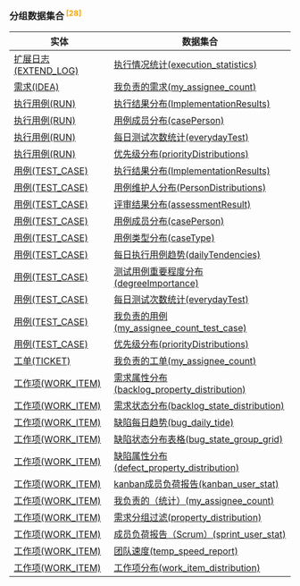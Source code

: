 
### 分组数据集合<sup class="footnote-symbol"> <font color=orange>[28]</font></sup>   <!-- {docsify-ignore-all} -->
| 实体   | 数据集合  |
| --------   |------------|
|[扩展日志(EXTEND_LOG)](module/Base/extend_log)|[执行情况统计(execution_statistics)](module/Base/extend_log/dataset/execution_statistics)|
|[需求(IDEA)](module/ProdMgmt/idea)|[我负责的需求(my_assignee_count)](module/ProdMgmt/idea/dataset/my_assignee_count)|
|[执行用例(RUN)](module/TestMgmt/run)|[执行结果分布(ImplementationResults)](module/TestMgmt/run/dataset/ImplementationResults)|
|[执行用例(RUN)](module/TestMgmt/run)|[用例成员分布(casePerson)](module/TestMgmt/run/dataset/casePerson)|
|[执行用例(RUN)](module/TestMgmt/run)|[每日测试次数统计(everydayTest)](module/TestMgmt/run/dataset/everydayTest)|
|[执行用例(RUN)](module/TestMgmt/run)|[优先级分布(priorityDistributions)](module/TestMgmt/run/dataset/priorityDistributions)|
|[用例(TEST_CASE)](module/TestMgmt/test_case)|[执行结果分布(ImplementationResults)](module/TestMgmt/test_case/dataset/ImplementationResults)|
|[用例(TEST_CASE)](module/TestMgmt/test_case)|[用例维护人分布(PersonDistributions)](module/TestMgmt/test_case/dataset/PersonDistributions)|
|[用例(TEST_CASE)](module/TestMgmt/test_case)|[评审结果分布(assessmentResult)](module/TestMgmt/test_case/dataset/assessmentResult)|
|[用例(TEST_CASE)](module/TestMgmt/test_case)|[用例成员分布(casePerson)](module/TestMgmt/test_case/dataset/casePerson)|
|[用例(TEST_CASE)](module/TestMgmt/test_case)|[用例类型分布(caseType)](module/TestMgmt/test_case/dataset/caseType)|
|[用例(TEST_CASE)](module/TestMgmt/test_case)|[每日执行用例趋势(dailyTendencies)](module/TestMgmt/test_case/dataset/dailyTendencies)|
|[用例(TEST_CASE)](module/TestMgmt/test_case)|[测试用例重要程度分布(degreeImportance)](module/TestMgmt/test_case/dataset/degreeImportance)|
|[用例(TEST_CASE)](module/TestMgmt/test_case)|[每日测试次数统计(everydayTest)](module/TestMgmt/test_case/dataset/everydayTest)|
|[用例(TEST_CASE)](module/TestMgmt/test_case)|[我负责的用例(my_assignee_count_test_case)](module/TestMgmt/test_case/dataset/my_assignee_count_test_case)|
|[用例(TEST_CASE)](module/TestMgmt/test_case)|[优先级分布(priorityDistributions)](module/TestMgmt/test_case/dataset/priorityDistributions)|
|[工单(TICKET)](module/ProdMgmt/ticket)|[我负责的工单(my_assignee_count)](module/ProdMgmt/ticket/dataset/my_assignee_count)|
|[工作项(WORK_ITEM)](module/ProjMgmt/work_item)|[需求属性分布(backlog_property_distribution)](module/ProjMgmt/work_item/dataset/backlog_property_distribution)|
|[工作项(WORK_ITEM)](module/ProjMgmt/work_item)|[需求状态分布(backlog_state_distribution)](module/ProjMgmt/work_item/dataset/backlog_state_distribution)|
|[工作项(WORK_ITEM)](module/ProjMgmt/work_item)|[缺陷每日趋势(bug_daily_tide)](module/ProjMgmt/work_item/dataset/bug_daily_tide)|
|[工作项(WORK_ITEM)](module/ProjMgmt/work_item)|[缺陷状态分布表格(bug_state_group_grid)](module/ProjMgmt/work_item/dataset/bug_state_group_grid)|
|[工作项(WORK_ITEM)](module/ProjMgmt/work_item)|[缺陷属性分布(defect_property_distribution)](module/ProjMgmt/work_item/dataset/defect_property_distribution)|
|[工作项(WORK_ITEM)](module/ProjMgmt/work_item)|[kanban成员负荷报告(kanban_user_stat)](module/ProjMgmt/work_item/dataset/kanban_user_stat)|
|[工作项(WORK_ITEM)](module/ProjMgmt/work_item)|[我负责的（统计）(my_assignee_count)](module/ProjMgmt/work_item/dataset/my_assignee_count)|
|[工作项(WORK_ITEM)](module/ProjMgmt/work_item)|[需求分组过滤(property_distribution)](module/ProjMgmt/work_item/dataset/property_distribution)|
|[工作项(WORK_ITEM)](module/ProjMgmt/work_item)|[成员负荷报告（Scrum）(sprint_user_stat)](module/ProjMgmt/work_item/dataset/sprint_user_stat)|
|[工作项(WORK_ITEM)](module/ProjMgmt/work_item)|[团队速度(temp_speed_report)](module/ProjMgmt/work_item/dataset/temp_speed_report)|
|[工作项(WORK_ITEM)](module/ProjMgmt/work_item)|[工作项分布(work_item_distribution)](module/ProjMgmt/work_item/dataset/work_item_distribution)|
